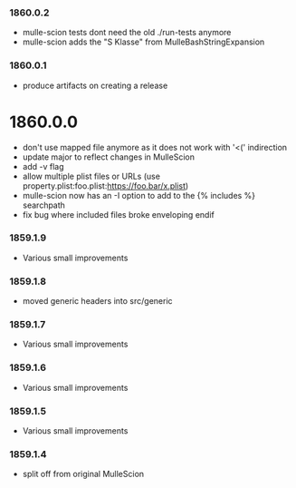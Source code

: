 ### 1860.0.2

* mulle-scion tests dont need the old ./run-tests anymore
* mulle-scion adds the "S Klasse" from MulleBashStringExpansion

### 1860.0.1

* produce artifacts on creating a release

# 1860.0.0

* don't use mapped file anymore as it does not work with '<(' indirection
* update major to reflect changes in MulleScion
* add -v flag
* allow multiple plist files or URLs (use property.plist:foo.plist:https://foo.bar/x.plist)
* mulle-scion now has an -I option to add to the {% includes %} searchpath
* fix bug where included files broke enveloping endif


### 1859.1.9

* Various small improvements

### 1859.1.8

* moved generic headers into src/generic

### 1859.1.7

* Various small improvements

### 1859.1.6

* Various small improvements

### 1859.1.5

* Various small improvements

### 1859.1.4

* split off from original MulleScion
